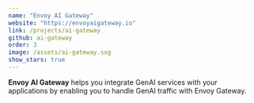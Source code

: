 ```yaml
---
name: "Envoy AI Gateway"
website: "https://envoyaigateway.io"
link: /projects/ai-gateway
github: ai-gateway
order: 3
image: /assets/ai-gateway.svg
show_stars: true
---
```

**Envoy AI Gateway** helps you integrate GenAI services with your applications by enabling you to handle GenAI traffic with Envoy Gateway.
